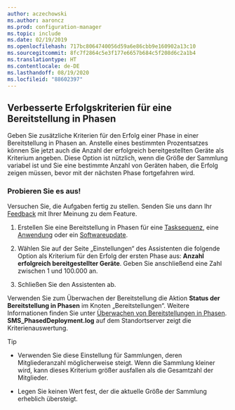 ```yaml
---
author: aczechowski
ms.author: aaroncz
ms.prod: configuration-manager
ms.topic: include
ms.date: 02/19/2019
ms.openlocfilehash: 717bc8064740056d59a6e86cbb9e160902a13c10
ms.sourcegitcommit: 8fc7f2864c5e3f177e6657b684c5f208d6c2a1b4
ms.translationtype: HT
ms.contentlocale: de-DE
ms.lasthandoff: 08/19/2020
ms.locfileid: "88602397"
---
```

## <a name="improvement-to-phased-deployment-success-criteria"></a><a name="bkmk_pod"></a> Verbesserte Erfolgskriterien für eine Bereitstellung in Phasen
<!--3555946-->

Geben Sie zusätzliche Kriterien für den Erfolg einer Phase in einer Bereitstellung in Phasen an. Anstelle eines bestimmten Prozentsatzes können Sie jetzt auch die Anzahl der erfolgreich bereitgestellten Geräte als Kriterium angeben. Diese Option ist nützlich, wenn die Größe der Sammlung variabel ist und Sie eine bestimmte Anzahl von Geräten haben, die Erfolg zeigen müssen, bevor mit der nächsten Phase fortgefahren wird.


### <a name="try-it-out"></a>Probieren Sie es aus!

Versuchen Sie, die Aufgaben fertig zu stellen. Senden Sie uns dann Ihr [Feedback](../../../../understand/find-help.md#product-feedback) mit Ihrer Meinung zu dem Feature.

1. Erstellen Sie eine Bereitstellung in Phasen für eine [Tasksequenz](../../../../../osd/deploy-use/create-phased-deployment-for-task-sequence.md), eine [Anwendung](../../../../../osd/deploy-use/create-phased-deployment-for-task-sequence.md?toc=/mem/configmgr/app/toc.json&bc=/mem/configmgr/app/breadcrumb/toc.json) oder ein [Softwareupdate](../../../../../osd/deploy-use/create-phased-deployment-for-task-sequence.md?toc=/mem/configmgr/sum/toc.json&bc=/mem/configmgr/sum/breadcrumb/toc.json).  

2. Wählen Sie auf der Seite „Einstellungen“ des Assistenten die folgende Option als Kriterium für den Erfolg der ersten Phase aus: **Anzahl erfolgreich bereitgestellter Geräte**. Geben Sie anschließend eine Zahl zwischen 1 und 100.000 an.  

3. Schließen Sie den Assistenten ab.  

Verwenden Sie zum Überwachen der Bereitstellung die Aktion **Status der Bereitstellung in Phasen** im Knoten „Bereitstellungen“. Weitere Informationen finden Sie unter [Überwachen von Bereitstellungen in Phasen](../../../../../osd/deploy-use/manage-monitor-phased-deployments.md#bkmk_monitor). **SMS_PhasedDeployment.log** auf dem Standortserver zeigt die Kriterienauswertung.

> [!Tip]  
> - Verwenden Sie diese Einstellung für Sammlungen, deren Mitgliederanzahl möglicherweise steigt. Wenn die Sammlung kleiner wird, kann dieses Kriterium größer ausfallen als die Gesamtzahl der Mitglieder. 
> 
> - Legen Sie keinen Wert fest, der die aktuelle Größe der Sammlung erheblich übersteigt.  

